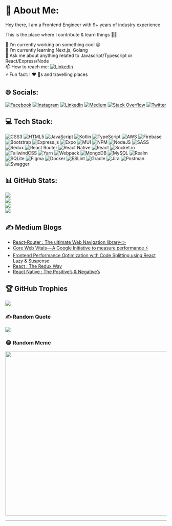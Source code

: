 # 💫 About Me:
Hey there, I am a Frontend Engineer with 9+ years of industry experience

This is the place where I contribute & learn things 👨‍💻

🔭  I’m currently working on something cool 😉<br/>
🌱  I’m currently learning Next.js, Golang<br/>
💬  Ask me about anything related to Javascript/Typescript or React/Express/Node<br/>
📫  How to reach me: [![LinkedIn](https://img.shields.io/badge/LinkedIn-%230077B5.svg?logo=linkedin&logoColor=white)](https://linkedin.com/in/https://www.linkedin.com/in/yuvrajpy/)<br/>
⚡  Fun fact: I ❤️ 🐶s and travelling places<br/>

## 🌐 Socials:
[![Facebook](https://img.shields.io/badge/Facebook-%231877F2.svg?logo=Facebook&logoColor=white)](https://facebook.com/https://www.facebook.com/yuvraj.pandey.9) [![Instagram](https://img.shields.io/badge/Instagram-%23E4405F.svg?logo=Instagram&logoColor=white)](https://instagram.com/https://www.instagram.com/yuvi_thefunnyguy/) [![LinkedIn](https://img.shields.io/badge/LinkedIn-%230077B5.svg?logo=linkedin&logoColor=white)](https://linkedin.com/in/https://www.linkedin.com/in/yuvrajpy/) [![Medium](https://img.shields.io/badge/Medium-12100E?logo=medium&logoColor=white)](https://medium.com/@https://yuvrajpy.medium.com/) [![Stack Overflow](https://img.shields.io/badge/-Stackoverflow-FE7A16?logo=stack-overflow&logoColor=white)](https://stackoverflow.com/users/https://stackoverflow.com/users/6024848/yuvraj-pandey) [![Twitter](https://img.shields.io/badge/Twitter-%231DA1F2.svg?logo=Twitter&logoColor=white)](https://twitter.com/https://twitter.com/yuvrajpy) <br/>

## 💻 Tech Stack:
![CSS3](https://img.shields.io/badge/css3-%231572B6.svg?style=flat&logo=css3&logoColor=white) ![HTML5](https://img.shields.io/badge/html5-%23E34F26.svg?style=flat&logo=html5&logoColor=white) ![JavaScript](https://img.shields.io/badge/javascript-%23323330.svg?style=flat&logo=javascript&logoColor=%23F7DF1E) ![Kotlin](https://img.shields.io/badge/kotlin-%230095D5.svg?style=flat&logo=kotlin&logoColor=white) ![TypeScript](https://img.shields.io/badge/typescript-%23007ACC.svg?style=flat&logo=typescript&logoColor=white) ![AWS](https://img.shields.io/badge/AWS-%23FF9900.svg?style=flat&logo=amazon-aws&logoColor=white) ![Firebase](https://img.shields.io/badge/firebase-%23039BE5.svg?style=flat&logo=firebase) ![Bootstrap](https://img.shields.io/badge/bootstrap-%23563D7C.svg?style=flat&logo=bootstrap&logoColor=white) ![Express.js](https://img.shields.io/badge/express.js-%23404d59.svg?style=flat&logo=express&logoColor=%2361DAFB) ![Expo](https://img.shields.io/badge/expo-1C1E24?style=flat&logo=expo&logoColor=#D04A37) ![MUI](https://img.shields.io/badge/MUI-%230081CB.svg?style=flat&logo=material-ui&logoColor=white) ![NPM](https://img.shields.io/badge/NPM-%23000000.svg?style=flat&logo=npm&logoColor=white) ![NodeJS](https://img.shields.io/badge/node.js-6DA55F?style=flat&logo=node.js&logoColor=white) ![SASS](https://img.shields.io/badge/SASS-hotpink.svg?style=flat&logo=SASS&logoColor=white) ![Redux](https://img.shields.io/badge/redux-%23593d88.svg?style=flat&logo=redux&logoColor=white) ![React Router](https://img.shields.io/badge/React_Router-CA4245?style=flat&logo=react-router&logoColor=white) ![React Native](https://img.shields.io/badge/react_native-%2320232a.svg?style=flat&logo=react&logoColor=%2361DAFB) ![React](https://img.shields.io/badge/react-%2320232a.svg?style=flat&logo=react&logoColor=%2361DAFB) ![Socket.io](https://img.shields.io/badge/Socket.io-black?style=flat&logo=socket.io&badgeColor=010101) ![TailwindCSS](https://img.shields.io/badge/tailwindcss-%2338B2AC.svg?style=flat&logo=tailwind-css&logoColor=white) ![Yarn](https://img.shields.io/badge/yarn-%232C8EBB.svg?style=flat&logo=yarn&logoColor=white) ![Webpack](https://img.shields.io/badge/webpack-%238DD6F9.svg?style=flat&logo=webpack&logoColor=black) ![MongoDB](https://img.shields.io/badge/MongoDB-%234ea94b.svg?style=flat&logo=mongodb&logoColor=white) ![MySQL](https://img.shields.io/badge/mysql-%2300f.svg?style=flat&logo=mysql&logoColor=white) ![Realm](https://img.shields.io/badge/Realm-39477F?style=flat&logo=realm&logoColor=white) ![SQLite](https://img.shields.io/badge/sqlite-%2307405e.svg?style=flat&logo=sqlite&logoColor=white) 	![Figma](https://img.shields.io/badge/figma-%23F24E1E.svg?style=flat&logo=figma&logoColor=white) ![Docker](https://img.shields.io/badge/docker-%230db7ed.svg?style=flat&logo=docker&logoColor=white) ![ESLint](https://img.shields.io/badge/ESLint-4B3263?style=flat&logo=eslint&logoColor=white) ![Gradle](https://img.shields.io/badge/Gradle-02303A.svg?style=flat&logo=Gradle&logoColor=white) ![Jira](https://img.shields.io/badge/jira-%230A0FFF.svg?style=flat&logo=jira&logoColor=white) ![Postman](https://img.shields.io/badge/Postman-FF6C37?style=flat&logo=postman&logoColor=white) ![Swagger](https://img.shields.io/badge/-Swagger-%23Clojure?style=flat&logo=swagger&logoColor=white)<br/>

## 📊 GitHub Stats:
[![](https://visitcount.itsvg.in/api?id=yuvraj24&icon=5&color=3)](https://visitcount.itsvg.in)<br/>
![](https://github-readme-stats.vercel.app/api?username=yuvraj24&theme=vue-dark&hide_border=true&include_all_commits=true&count_private=false)<br/>
![](https://github-readme-streak-stats.herokuapp.com/?user=yuvraj24&theme=vue-dark&hide_border=true)<br/>
![](https://github-readme-stats.vercel.app/api/top-langs/?username=yuvraj24&theme=vue-dark&hide_border=true&include_all_commits=true&count_private=false&layout=compact)<br/>

## ✍️ Medium Blogs
<!-- BLOG-POST-LIST:START -->
- [React-Router : The ultimate Web Navigation library&lt;&gt;](https://yuvrajpy.medium.com/react-router-the-ultimate-web-navigation-library-69377a3747bb?source=rss-bb562157e991------2)
- [Core Web Vitals — ️A Google Initiative to measure performance ⚡](https://yuvrajpy.medium.com/core-web-vitals-%EF%B8%8Fa-google-initiative-to-measure-performance-130a189cecfd?source=rss-bb562157e991------2)
- [Frontend Performance Optimization with Code Splitting using React Lazy &amp; Suspense](https://yuvrajpy.medium.com/frontend-performance-optimization-with-code-splitting-using-react-lazy-suspense-1e0d1a85e32c?source=rss-bb562157e991------2)
- [React : The Redux Way](https://medium.com/mindorks/react-the-redux-way-99d2fee97b5f?source=rss-bb562157e991------2)
- [React Native : The Positive’s &amp; Negative’s](https://yuvrajpy.medium.com/react-native-the-positives-negative-s-f085af0c11a1?source=rss-bb562157e991------2)
<!-- BLOG-POST-LIST:END -->

## 🏆 GitHub Trophies
![](https://github-profile-trophy.vercel.app/?username=yuvraj24&theme=darkhub&no-frame=true&no-bg=false&margin-w=4)

### ✍️ Random Quote
![](https://quotes-github-readme.vercel.app/api?type=horizontal&theme=tokyonight)

### 😂 Random Meme
<img src="https://random-memer.herokuapp.com/" width="512px"/>

---

